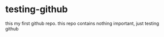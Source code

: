 # testing-github
this my first github repo.
this repo contains nothing important, just testing github
